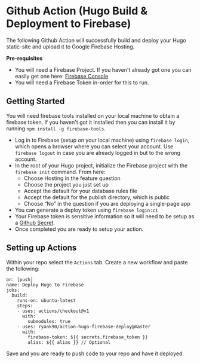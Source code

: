 # Github Action (Hugo Build & Deployment to Firebase)

The following Github Action will successfully build and deploy your Hugo static-site and upload it to Google Firebase Hosting.

**Pre-requisites**

- You will need a Firebase Project. If you haven't already got one you can easily get one here: [Firebase Console](https://console.firebase.google.com/)
- You will need a Firebase Token in-order for this to run.

## Getting Started


You will need firebase tools installed on your local machine to obtain a firebase token. If you haven't got it installed then you can install it by running `npm install -g firebase-tools`.

* Log in to Firebase (setup on your local machine) using `firebase login`, which opens a browser where you can select your account. Use `firebase logout` in case you are already logged in but to the wrong account.
* In the root of your Hugo project, initialize the Firebase project with the `firebase init` command. From here:
  * Choose Hosting in the feature question
  * Choose the project you just set up
  * Accept the default for your database rules file
  * Accept the default for the publish directory, which is public
  * Choose “No” in the question if you are deploying a single-page app
* You can generate a deploy token using `firebase login:ci`
* Your Firebase token is sensitive information so it will need to be setup as a [Github Secret](https://help.github.com/en/actions/configuring-and-managing-workflows/creating-and-storing-encrypted-secrets).
* Once completed you are ready to setup your action.

## Setting up Actions

Within your repo select the `Actions` tab. Create a new workflow and paste the following:

```
on: [push]
name: Deploy Hugo to Firebase
jobs:
  build:
    runs-on: ubuntu-latest
    steps:
    - uses: actions/checkout@v1
      with:
        submodules: true
    - uses: ryank90/action-hugo-firebase-deploy@master
      with:
        firebase-token: ${{ secrets.firebase_token }}
        alias: ${{ alias }} // Optional
```

Save and you are ready to push code to your repo and have it deployed.
